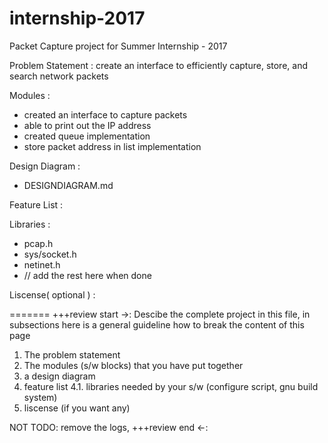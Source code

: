 # internship-2017
Packet Capture project for Summer Internship - 2017

Problem Statement : create an interface to efficiently capture, store, and search network packets 

Modules : 
* created an interface to capture packets
* able to print out the IP address
* created queue implementation 
* store packet address in list implementation

Design Diagram : 
* DESIGNDIAGRAM.md

Feature List : 

Libraries : 
* pcap.h
* sys/socket.h
* netinet.h
* // add the rest here when done

Liscense( optional ) : 
 
=======
+++review start ->:
Descibe the complete project in this file, in subsections here is a general guideline how to break the content of this page
1. The problem statement
2. The modules (s/w blocks) that you have put together
3. a design diagram
4. feature list
4.1. libraries needed by your s/w (configure script, gnu build system)
5. liscense (if you want any)

NOT TODO: remove the logs, 
+++review end <-:



